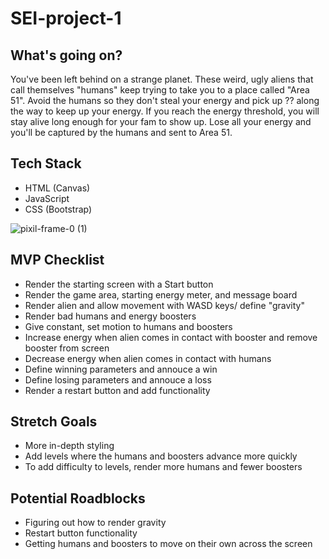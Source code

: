 # SEI-project-1

## What's going on?

You've been left behind on a strange planet. These weird, ugly aliens that call themselves "humans" keep trying to take you to a place called "Area 51". Avoid the humans so they don't steal your energy and pick up ??  along the way to keep up your energy. If you reach the energy threshold, you will stay alive long enough for your fam to show up. Lose all your energy and you'll be captured by the humans and sent to Area 51. 

## Tech Stack

* HTML (Canvas)
* JavaScript
* CSS (Bootstrap)

![pixil-frame-0 (1)](https://user-images.githubusercontent.com/69262804/138520228-5645d709-92df-4680-99f0-952e1f8500e9.png)

## MVP Checklist

* Render the starting screen with a Start button
* Render the game area, starting energy meter, and message board
* Render alien and allow movement with WASD keys/ define "gravity"
* Render bad humans and energy boosters
* Give constant, set motion to humans and boosters
* Increase energy when alien comes in contact with booster and remove booster from screen
* Decrease energy when alien comes in contact with humans
* Define winning parameters and annouce a win 
* Define losing parameters and annouce a loss
* Render a restart button and add functionality

## Stretch Goals

* More in-depth styling
* Add levels where the humans and boosters advance more quickly
* To add difficulty to levels, render more humans and fewer boosters

## Potential Roadblocks

* Figuring out how to render gravity
* Restart button functionality
* Getting humans and boosters to move on their own across the screen

